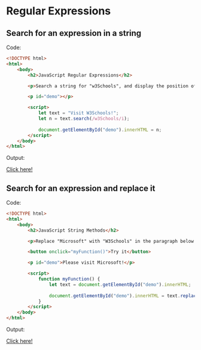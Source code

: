 # Regular Expressions

## Search for an expression in a string

Code: 

```html
<!DOCTYPE html>
<html>
    <body>
        <h2>JavaScript Regular Expressions</h2>

        <p>Search a string for "w3Schools", and display the position of the match:</p>

        <p id="demo"></p>

        <script>
            let text = "Visit W3Schools!"; 
            let n = text.search(/w3Schools/i);
            
            document.getElementById("demo").innerHTML = n;
        </script>
    </body>
</html>
```

Output:

[Click here!](./Regular_Expressions/Example_1.html)

## Search for an expression and replace it

Code: 

```html
<!DOCTYPE html>
<html>
    <body>
        <h2>JavaScript String Methods</h2>

        <p>Replace "Microsoft" with "W3Schools" in the paragraph below:</p>

        <button onclick="myFunction()">Try it</button>

        <p id="demo">Please visit Microsoft!</p>

        <script>
            function myFunction() {
                let text = document.getElementById("demo").innerHTML;
                
                document.getElementById("demo").innerHTML = text.replace(/microsoft/i, "W3Schools");
            }
        </script>
    </body>
</html>
```

Output:

[Click here!](./Regular_Expressions/Example_2.html)